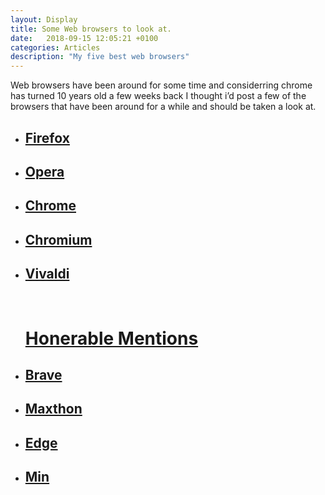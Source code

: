 ```yaml
---
layout: Display
title: Some Web browsers to look at.
date:   2018-09-15 12:05:21 +0100
categories: Articles 
description: "My five best web browsers"
---
```



<p>Web browsers have been around for some time and considerring chrome has turned 10 years old a few weeks back I thought i’d post a few of the browsers that have been around for a while and should be taken a look at.</p>


<ul>


<li>
<a href="https://www.mozilla.org/en-US/firefox/" target="_blank"><h2>Firefox</h2></a>
</li>

<li>
<a href="https://www.opera.com/" target="_blank"><h2>Opera</h2></a>
</li>

<li>
<a href="https://www.google.com/chrome/" target="_blank"><h2>Chrome</h2></a>
</li>

<li>
<a href="https://www.chromium.org/Home" target="_blank"><h2>Chromium</h2></a>
</li>


<li>
<a href="https://vivaldi.com/" target="_blank"><h2>Vivaldi</h2></a>
</li>

<br>
<h1><u>Honerable Mentions</u></h1>


<li>
<a href="https://brave.com/" target="_blank"><h2>Brave</h2></a>
</li>


<li>
<a href="http://www.maxthon.com/" target="_blank"><h2>Maxthon</h2>
</a>
</li>

<li>
<a href="https://www.microsoft.com/en-us/windows/microsoft-edge"><h2>Edge</h2></a>
</li>

<li> <a href="https://minbrowser.github.io/min/tour/"><h2>Min</h2></a></li>


</ul>